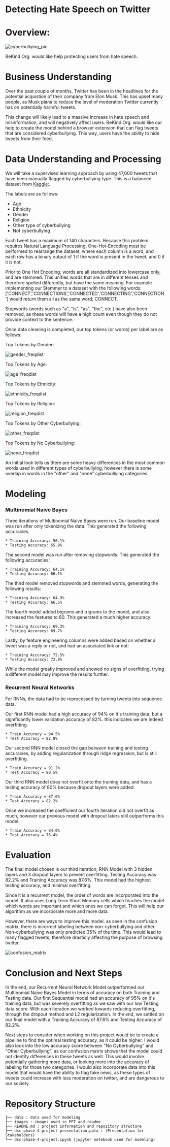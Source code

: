 # Detecting Hate Speech on Twitter

# Overview:

![cyberbullying_pic](https://github.com/sabinabains/dsc-phase-4-project/blob/main/images/cyberbullying_pic.png)

BeKind Org. would like help protecting users from hate speech.

# Business Understanding

Over the past couple of months, Twitter has been in the headlines for the potential acquistion of their company from Elon Musk. This has upset many people, as Musk plans to reduce the level of moderation Twitter currently has on potentially harmful tweets. 

This change will likely lead to a massive increase in hate speech and misinformation, and will negatively affect users. BeKind Org. would like our help to create the model behind a browser extension that can flag tweets that are considered cyberbullying. This way, users have the ability to hide tweets from their feed.

# Data Understanding and Processing

We will take a supervised learning approach by using 47,000 tweets that have been manually flagged by cyberbullying type. This is a balanced dataset from [Kaggle:](https://www.kaggle.com/code/anayad/classifying-cyberbullying-tweets/data). 

The labels are as follows:
  * Age
  * Ethnicity
  * Gender
  * Religion
  * Other type of cyberbullying
  * Not cyberbullying

Each tweet has a maximum of 140 characters. Because this problem requires Natural Language Processing, One-Hot-Encoding must be performed to rearrange the dataset, where each column is a word, and each row has a binary output of 1 if the word is present in the tweet, and 0 if it is not. 

Prior to One Hot Encoding, words are all standardized into lowercase only, and are stemmed. This unifies words that are in different tenses and therefore spelled differently, but have the same meaning. For example implementing our Stemmer to a dataset with the following words: ['CONNECT','CONNECTIONS','CONNECTED','CONNECTING','CONNECTION'] would return them all as the same word; CONNECT. 

Stopwords (words such as "a", "is", "as", "the", etc.) have also been removed, as these words will have a high count even though they do not provide context to the sentence. 

Once data cleaning is completed, our top tokens (or words) per label are as follows:

Top Tokens by Gender:

![gender_freqdist](https://github.com/sabinabains/dsc-phase-4-project/blob/main/images/gender_freqdist.png)

Top Tokens by Age:

![age_freqdist](https://github.com/sabinabains/dsc-phase-4-project/blob/main/images/age_freqdist.png)

Top Tokens by Ethnicity: 

![ethnicity_freqdist](https://github.com/sabinabains/dsc-phase-4-project/blob/main/images/ethnicity_freqdist.png)

Top Tokens by Religion:

![religion_freqdist](https://github.com/sabinabains/dsc-phase-4-project/blob/main/images/religion_freqdist.png)

Top Tokens by Other Cyberbullying:

![other_freqdist](https://github.com/sabinabains/dsc-phase-4-project/blob/main/images/other_freqdist.png)

Top Tokens by No Cyberbullying:

![none_freqdist](https://github.com/sabinabains/dsc-phase-4-project/blob/main/images/none_freqdist.png)

An initial look tells us there are some heavy differences in the most common words used in different types of cyberbullying, however there is some overlap in words in the "other" and "none" cyberbullying categories.

# Modeling

### Multinomial Naive Bayes

Three iterations of Multinomial Naive Bayes were run. Our baseline model was run after only tokenizing the data. This generated the following accuracies. 

    * Training Accuracy: 56.1%
    * Testing Accuracy: 55.9%

The second model was run after removing stopwords. This generated the following accuracies:

    * Training Accuracy: 64.1%
    * Testing Accuracy: 66.1%

The third model removed stopwords and stemmed words, generating the following results:

    * Training Accuracy: 64.9%
    * Testing Accuracy: 66.5%

The fourth model added bigrams and trigrams to the model, and also increased the features to 80. This generated a much higher accuracy:

    * Training Accuracy: 69.3%
    * Testing Accuracy: 69.7%

Lastly, by feature engineering columns were added based on whether a tweet was a reply or not, and had an associated link or not:

    * Training Accuracy: 72.5%
    * Testing Accuracy: 72.8%

While the model greatly improved and showed no signs of overfitting, trying a different model may improve the results further.

### Recurrent Neural Networks

For RNNs, the data had to be reprocessed by turning tweets into sequence data.

Our first RNN model had a high accuracy of 94% on it's training data, but a significantly lower validation accuracy of 82%. this indicates
we are indeed overfitting.

    * Train Accuracy = 94.5%
    * Test Accuracy = 82.8%

Our second RNN model closed the gap between training and testing accuracies, by adding regularization through ridge regression, but is still overfitting. 

    * Train Accuracy = 91.2%
    * Test Accuracy = 80.5%
    
Our third RNN model does not overfit onto the training data, and has a testing accuracy of 80% because dropout layers were added.

    * Train Accuracy = 87.6%
    * Test Accuracy = 82.2%
    
Once we increased the coefficient our fourth iteration did not overfit as much, however our previous model with dropout laters still outperforms this model.
 
    * Train Accuracy = 84.0%
    * Test Accuracy = 76.4%

# Evaluation

The final model chosen is our third iteration; RNN Model with 3 hidden layers and 3 dropout layers to prevent overfitting. 
Testing Accuracy was 82.2% and Training Accuracy was 87.6%. This model had the highest testing accuracy, and minimal overfitting. 

Since it is a recurrent model, the order of words are incorporated into the model. It also uses Long Term Short Memory cells which teaches the model
which words are important and which ones we can forget. This will help our algorithm as we incorporate more and more data. 

However, there are ways to improve this model. as seen in the confusion matrix, there is incorrect labeling between non-cyberbullying and other.
Non-cyberbullying was only predicted 35% of the time. This would lead to many flagged tweets, therefore drasticly affecting the purpose of
browsing twitter.

![confusion_matrix](https://github.com/sabinabains/dsc-phase-4-project/blob/main/images/confusion_matrix.png)

# Conclusion and Next Steps

 In the end, our Recurrent Neural Network Model outperformed our Multinomial Naive Bayes Model in terms of accuracy on both Training 
and Testing data. Our first Sequential model had an accuracy of 95% on it's training data, but was severely overfitting as we saw with 
our low Testing data score. With each iteration we worked towards reducing overfitting, through the dropout method and L2 regularization.
In the end, we settled on our final model with a Training Accuracy of 87.6% and Testing Accuracy of 82.2%. 

 Next steps to consider when working on this project would be to create a pipeline to find the optimal testing accuracy, as it could be higher.
I would also look into the low accuracy score between "No Cyberbullying" and "Other Cyberbullying", as our confusion matrix shows that the
model could not identify differences in these tweets as well. This would involve potentially gathering more data, or looking more into the 
accuracy of labeling for those two categories. I would also incorporate data into this model that would have the ability to flag fake news, 
as these types of tweets could increase with less moderation on twitter, and are dangerous to our society. 

# Repository Structure

```
├── data : data used for modeling
├── images : images used in PPT and readme
├── README.md : project information and repository structure
├── dsc-phase-4-project-presentation.pptx : (Presentation for Stakeholders)
└── dsc-phase-4-project.ipynb (jupyter notebook used for modeling)
```
